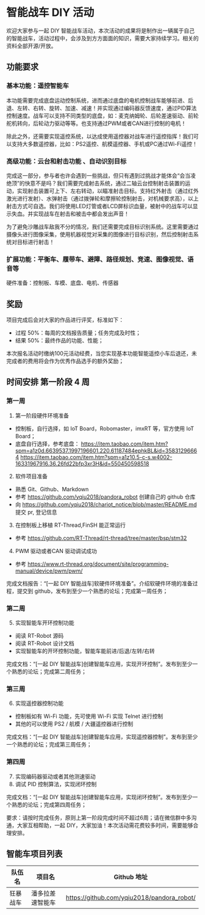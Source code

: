 # 智能战车 DIY 活动

欢迎大家参与一起 DIY 智能战车活动，本次活动的成果将是制作出一辆属于自己的智能战车，活动过程中，会涉及到方方面面的知识，需要大家持续学习。相关的资料全部开源/开放。

## 功能要求

### 基本功能：遥控智能车 

本功能需要完成底盘运动控制系统，进而通过底盘的电机控制战车能够前进、后退、左转、右转、旋转、加速、减速！并实现通过编码器反馈速度，通过PID算法控制速度。战车可以支持不同类型的底盘，如：麦克纳姆轮、后轮差速驱动、前轮舵机转向，后轮动力驱动等等。也支持通过PWM或者CAN进行控制的电机！

除此之外，还需要实现遥控系统，以达成使用遥控器对战车进行遥控指挥！我们可以支持大多数遥控器，比如：PS2遥控、航模遥控器、手机或PC通过Wi-Fi遥控！


### 高级功能：云台和射击功能 、自动识别目标


完成这一部分，参与者也许会遇到一些挑战，但只有遇到过挑战才能体会“会当凌绝顶”的快意不是吗？我们需要完成射击系统，通过二轴云台控制射击装置的运动，实现射击装置可上下、左右转动，以瞄准射击目标。支持红外射击（通过红外激光进行发射）、水弹射击（通过拨弹轮和摩擦轮控制射击，对机械要求高），以上射击方式可自选。我们将使用LED灯管或者LCD屏标识血量，被射中的战车可以显示失血。并实现战车在射击和被击中都会发出声音！

为了避免沙雕战车敌我不分的情况，我们还需要完成目标识别系统。这里需要通过摄像头进行图像采集，使用机器视觉对采集的图像进行目标识别，然后控制射击系统对目标进行射击！


### 扩展功能：平衡车、履带车、避障、路径规划、竞速、图像视觉、语音等

硬件准备：控制板、车模、底盘、电机、传感器

## 奖励

项目完成后会对大家的作品进行评奖，标准如下：

* 过程 50%：每周的文档报告质量；任务完成及时性；
* 结果 50%：最终作品的功能、性能；

本次报名活动时缴纳100元活动经费，当您实现基本功能智能遥控小车后退还，未完成者的费用将会作为优秀作品选手的额外奖励；

## 时间安排 第一阶段  4  周

### 第一周 

1. 第一阶段硬件环境准备
  * 控制板，自行选择，如 IoT Board，Robomaster，imxRT 等，官方使用 IoT Board；
  * 底盘自行选择，参考底盘：
  https://item.taobao.com/item.htm?spm=a1z0d.6639537.1997196601.220.61187484ephkBL&id=35831296664
  https://item.taobao.com/item.htm?spm=a1z10.5-c-s.w4002-16331967916.36.26fd22bfp3xr3H&id=550450598518
    
2. 软件项目准备
  * 熟悉 Git、Github、Markdown
  * 参考 https://github.com/yqiu2018/pandora_robot 创建自己的 github 仓库
  * 向 https://github.com/yqiu2018/chariot_notice/blob/master/README.md 提交 pr, 登记信息
3. 在控制板上移植 RT-Thread,FinSH 能正常运行
  * 参考 https://github.com/RT-Thread/rt-thread/tree/master/bsp/stm32
  
4. PWM 驱动或者CAN 驱动调试成功
  * 参考 https://www.rt-thread.org/document/site/programming-manual/device/pwm/pwm/

  完成文档报告：“[一起 DIY 智能战车]软硬件环境准备”。介绍软硬件环境的准备过程，提交到 github，发布到至少一个熟悉的论坛；完成第一周任务；

###  第二周

5. 实现智能车开环控制功能
  * 阅读 RT-Robot 源码
  * 阅读 RT-Robot 设计文档
  * 实现智能车的开环控制功能，智能车能前进/后退/左转/右转

  完成文档：“[一起 DIY 智能战车]创建智能车应用，实现开环控制”。发布到至少一个熟悉的论坛；完成第二周任务；

###  第三周

6. 实现遥控器控制功能
  * 控制板如有 Wi-Fi 功能，先可使用 Wi-Fi 实现 Telnet 进行控制
  * 其他的可以使用 PS2 / 航模 / 大疆遥控器进行控制

  完成文档：“[一起 DIY 智能战车]创建智能车应用，实现遥控器控制”。发布到至少一个熟悉的论坛；完成第三周任务；

###  第四周

7. 实现编码器驱动或者其他测速驱动
8. 调试 PID 控制算法，实现闭环控制

  完成文档：“[一起 DIY 智能战车]创建智能车应用，实现闭环控制”。发布到至少一个熟悉的论坛；完成第四周任务；


要求：请按时完成任务，原则上第一阶段完成时间不超过6周；请在微信群中多沟通，大家互相帮助，一起 DIY，大家加油！本次活动需花费较多时间，需要能够合理安排。

## 智能车项目列表

| 队伍名   | 项目名               | Github 地址                                                  |
| -------- | -------------------- | ------------------------------------------------------------ |
| 狂暴战车 | 潘多拉差速智能车     | https://github.com/yqiu2018/pandora_robot/ |

